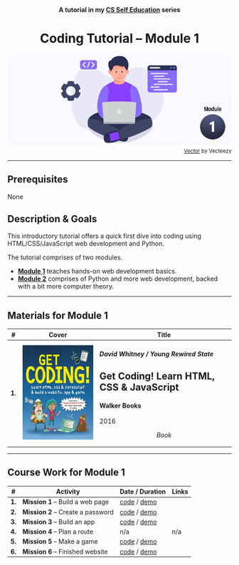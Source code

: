 <div align="center">
  <b>A tutorial in my <a href="https://github.com/abeerarshad2025/CS-Self-Education">CS Self Education</a> series</b>
  <h1>Coding Tutorial – Module 1</h1>
  <img src="banner-module-1.jpg" align="center"/>
</div>
<div align="right">
  <sub>
    <a href="https://www.vecteezy.com/vector-art/4865921-programmer-people-concept-use-laptop-and-programming-code-program-icon-spreading-with-modern-flat-style">Vector</a> by Vecteezy
  </sub>
</div>

---

## Prerequisites

None

## Description & Goals

This introductory tutorial offers a quick first dive into coding using HTML/CSS/JavaScript web development and Python.

The tutorial comprises of two modules.

- [**Module 1**](https://github.com/abeerarshad2025/Coding-Tutorial-Module-1) teaches hands-on web development basics.
- [**Module 2**](https://github.com/abeerarshad2025/Coding-Tutorial-Module-2) comprises of Python and more web development, backed with a bit more computer theory.

---

## Materials for Module 1

| # | Cover | Title |
| ----------- | ----------- | ----------- |
| **1.** | ![](getcoding.jpg) | <h4><i>David Whitney / Young Rewired State</i></h4><h2>Get Coding! Learn HTML, CSS & JavaScript</h2><h4>Walker Books</h4><p>2016</p><p align="center"><i>Book</i></p> |

---

## Course Work for Module 1

| # | Activity | Date / Duration | Links |
| ----------- | ----------- | ----------- | ----------- |
| **1.** | **Mission 1** – Build a web page | [code](https://github.com/abeerarshad2025/Coding-Tutorial-Module-1/tree/main/activities/1) / [demo](https://abeerarshad2025.github.io/Coding-Tutorial-Module-1/activities/1/) |
| **2.** | **Mission 2** – Create a password | [code](https://github.com/abeerarshad2025/Coding-Tutorial-Module-1/tree/main/activities/2) / [demo](https://abeerarshad2025.github.io/Coding-Tutorial-Module-1/activities/2/) |
| **3.** | **Mission 3** – Build an app | [code](https://github.com/abeerarshad2025/Coding-Tutorial-Module-1/tree/main/activities/3) / [demo](https://abeerarshad2025.github.io/Coding-Tutorial-Module-1/activities/3/) |
| **4.** | **Mission 4** – Plan a route | n/a | n/a |
| **5.** | **Mission 5** – Make a game | [code](https://github.com/abeerarshad2025/Coding-Tutorial-Module-1/tree/main/activities/5) / [demo](https://abeerarshad2025.github.io/Coding-Tutorial-Module-1/activities/5/) |
| **6.** | **Mission 6** – Finished website | [code](https://github.com/abeerarshad2025/Coding-Tutorial-Module-1/tree/main/activities/6) / [demo](https://abeerarshad2025.github.io/Coding-Tutorial-Module-1/activities/6/) |
